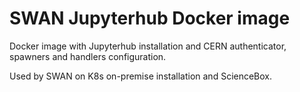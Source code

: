 # SWAN Jupyterhub Docker image

Docker image with Jupyterhub installation and CERN authenticator, spawners and handlers configuration.

Used by SWAN on K8s on-premise installation and ScienceBox.
